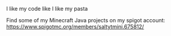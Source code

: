I like my code like I like my pasta

Find some of my Minecraft Java projects on my spigot account: https://www.spigotmc.org/members/saltytmini.675812/

<!---
SaltyMini/SaltyMini is a ✨ special ✨ repository because its `README.md` (this file) appears on your GitHub profile.
You can click the Preview link to take a look at your changes.
--->
